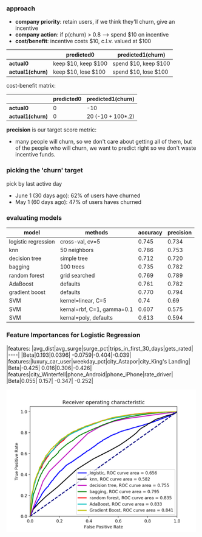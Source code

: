 ### approach
 - __company priority__: retain users, if we think they'll churn, give an incentive
 - __company action__: if p(churn) > 0.8 --> spend $10 on incentive
 - __cost/benefit__: incentive costs $10, c.l.v. valued at $100


 |           |predicted0 | predicted1(churn) |
 |---------- |---------- |----------- |
 |__actual0__   |  keep $10, keep $100|  spend $10, keep $100|
 |__actual1(churn)__   |  keep $10, lose $100| spend $10, lose $100|

cost-benefit matrix:

 |           |predicted0 | predicted1(churn) |
 |---------- |---------- |----------- |
 |__actual0__   |  0 |  -10|
 |__actual1(churn)__   |  0| 20 (-10 + 100*.2)|

__precision__ is our target score metric:
 -  many people will churn, so we don't care about getting all of them, but of the people who will churn, we want to predict right so we don't waste incentive funds.

### picking the 'churn' target
pick by last active day
 -  June 1 (30 days ago): 62% of users have churned
 -  May 1 (60 days ago): 47% of users haves churned

### evaluating models

|        model | methods | accuracy | precision |
|---------- |---------- |----------- | ----------|
| logistic regression |  cross-val, cv=5 |  0.745| 0.734 |
| knn | 50 neighbors | 0.786 | 0.753 |
| decision tree  | simple tree | 0.712 | 0.720 |
| bagging | 100 trees | 0.735 | 0.782|
| random forest | grid searched | 0.769 | 0.789 |
| AdaBoost | defaults | 0.761 | 0.782 |
| gradient boost | defaults | 0.770 | 0.794 |
| SVM | kernel=linear, C=5 | 0.74 | 0.69 |
| SVM | kernal=rbf, C=1, gamma=0.1 | 0.607 | 0.575 |
| SVM | kernal=poly, defaults | 0.613 | 0.594 |

### Feature Importances for Logistic Regression
|features: |avg_dist|avg_surge|surge_pct|trips_in_first_30_days|gets_rated|
|----|
|Beta|0.193|0.0396| -0.0759|-0.404|-0.039|
|features:|luxury_car_user|weekday_pct|city_Astapor|city_King's Landing|
|Beta|-0.425|  0.016|0.306|-0.426|
|features|city_Winterfell|phone_Android|phone_iPhone|rate_driver|
|Beta|0.055|  0.157| -0.347|   -0.252|


<img alt="roc curve" src="/figs/roc_6models.png" width='500'>
